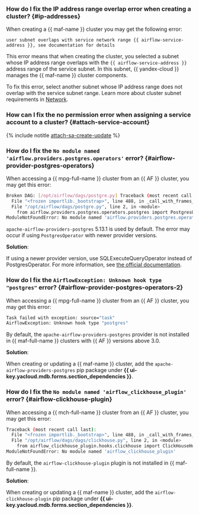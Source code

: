 ### How do I fix the IP address range overlap error when creating a cluster? {#ip-addresses}

When creating a {{ maf-name }} cluster you may get the following error:

```text
user subnet overlaps with service network range {{ airflow-service-address }}, see documentation for details
```

This error means that when creating the cluster, you selected a subnet whose IP address range overlaps with the `{{ airflow-service-address }}` address range of the service subnet. In this subnet, {{ yandex-cloud }} manages the {{ maf-name }} cluster components.

To fix this error, select another subnet whose IP address range does not overlap with the service subnet range. Learn more about cluster subnet requirements in [Network](../../managed-airflow/concepts/network.md#subnet-requirements).

### How can I fix the no permission error when assigning a service account to a cluster? {#attach-service-account}

{% include notitle [attach-sa-create-update](../attach-sa-create-update.md) %}

### How do I fix the `No module named 'airflow.providers.postgres.operators'` error? {#airflow-provider-postgres-operators}

When accessing a {{ mpg-full-name }} cluster from an {{ AF }} cluster, you may get this error:

```bash
Broken DAG: [/opt/airflow/dags/postgre.py] Traceback (most recent call last):
  File "<frozen importlib._bootstrap>", line 488, in _call_with_frames_removed
  File "/opt/airflow/dags/postgre.py", line 2, in <module>
    from airflow.providers.postgres.operators.postgres import PostgresOperator
ModuleNotFoundError: No module named 'airflow.providers.postgres.operators'
```

`apache-airflow-providers-postgres` 5.13.1 is used by default. The error may occur if using `PostgresOperator` with newer provider versions.

**Solution**:

If using a newer provider version, use SQLExecuteQueryOperator instead of PostgresOperator. For more information, see [the official documentation](https://airflow.apache.org/docs/apache-airflow-providers-postgres/6.0.0/operators/postgres_operator_howto_guide.html).

### How do I fix the `AirflowException: Unknown hook type "postgres"` error? {#airflow-provider-postgres-operators-2}

When accessing a {{ mpg-full-name }} cluster from an {{ AF }} cluster, you may get this error:

```bash
Task failed with exception: source="task"
AirflowException: Unknown hook type "postgres"
```

By default, the `apache-airflow-providers-postgres` provider is not installed in {{ maf-full-name }} clusters with {{ AF }} versions above 3.0.

**Solution**:

When creating or updating a {{ maf-name }} cluster, add the `apache-airflow-providers-postgres` pip package under **{{ ui-key.yacloud.mdb.forms.section_dependencies }}**.

### How do I fix the `No module named 'airflow_clickhouse_plugin'` error? {#airflow-clickhouse-plugin}

When accessing a {{ mch-full-name }} cluster from an {{ AF }} cluster, you may get this error:

```bash
Traceback (most recent call last):
  File "<frozen importlib._bootstrap>", line 488, in _call_with_frames_removed
  File "/opt/airflow/dags/dags/clickhouse.py", line 2, in <module>
    from airflow_clickhouse_plugin.hooks.clickhouse import ClickHouseHook
ModuleNotFoundError: No module named 'airflow_clickhouse_plugin'
```

By default, the `airflow-clickhouse-plugin` plugin is not installed in {{ maf-full-name }}.

**Solution**:

When creating or updating a {{ maf-name }} cluster, add the `airflow-clickhouse-plugin` pip package under **{{ ui-key.yacloud.mdb.forms.section_dependencies }}**.